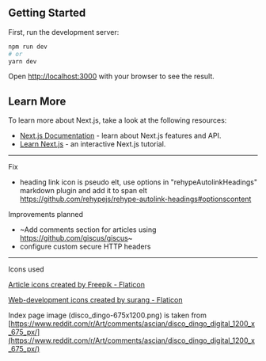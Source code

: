 <!-- This is a [Next.js](https://nextjs.org/) project bootstrapped with [`create-next-app`](https://github.com/vercel/next.js/tree/canary/packages/create-next-app). -->

## Getting Started

First, run the development server:

```bash
npm run dev
# or
yarn dev
```

Open [http://localhost:3000](http://localhost:3000) with your browser to see the result.

## Learn More

To learn more about Next.js, take a look at the following resources:

- [Next.js Documentation](https://nextjs.org/docs) - learn about Next.js features and API.
- [Learn Next.js](https://nextjs.org/learn) - an interactive Next.js tutorial.

---

Fix

- heading link icon is pseudo elt, use options in "rehypeAutolinkHeadings" markdown plugin and add it to span elt
    https://github.com/rehypejs/rehype-autolink-headings#optionscontent

Improvements planned

- ~Add comments section for articles using https://github.com/giscus/giscus~
- configure custom secure HTTP headers

---

Icons used

<a href="https://www.flaticon.com/free-icons/article" title="article icons">Article icons created by Freepik - Flaticon</a>

<a href="https://www.flaticon.com/free-icons/web-development" title="web-development icons">Web-development icons created by surang - Flaticon</a>

Index page image (disco_dingo-675x1200.png) is taken from [https://www.reddit.com/r/Art/comments/ascian/disco_dingo_digital_1200_x_675_px/](https://www.reddit.com/r/Art/comments/ascian/disco_dingo_digital_1200_x_675_px/)

